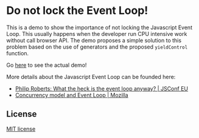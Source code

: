 Do not lock the Event Loop!
===========================

This is a demo to show the importance of not locking the Javascript Event Loop. This usually happens when the developer run CPU intensive work without call browser API. The demo proposes a simple solution to this problem based on the use of generators and the proposed `yieldControl` function.

Go [here](https://lucarin91.github.io/yield-control/) to see the actual demo!

More details about the Javascript Event Loop can be founded here:
- [Philip Roberts: What the heck is the event loop anyway? | JSConf EU](https://www.youtube.com/watch?v=8aGhZQkoFbQ)
- [Concurrency model and Event Loop | Mozilla](https://developer.mozilla.org/en-US/docs/Web/JavaScript/EventLoop)


License
-------
[MIT license](LICENSE)
